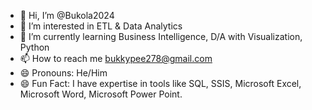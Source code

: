 - 👋 Hi, I’m @Bukola2024
- 👀 I’m interested in ETL & Data Analytics
- 🌱 I’m currently learning Business Intelligence, D/A with Visualization, Python
- 📫 How to reach me bukkypee278@gmail.com
- 😄 Pronouns: He/Him
- 😄 Fun Fact: I have expertise in tools like SQL, SSIS, Microsoft Excel, Microsoft Word, Microsoft Power Point.

<!---
Bukola2024/Bukola2024 is a ✨ special ✨ repository because its `README.md` (this file) appears on your GitHub profile.
You can click the Preview link to take a look at your changes.
--->

